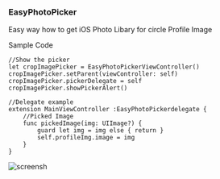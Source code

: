 ### EasyPhotoPicker

Easy way how to get iOS Photo Libary for circle Profile Image


Sample Code

```
//Show the picker
let cropImagePicker = EasyPhotoPickerViewController()
cropImagePicker.setParent(viewController: self)
cropImagePicker.pickerDelegate = self
cropImagePicker.showPickerAlert() 
```
```
//Delegate example
extension MainViewController :EasyPhotoPickerdelegate {
    //Picked Image
    func pickedImage(img: UIImage?) {
        guard let img = img else { return }
        self.profileImg.image = img
    }
}
```

![screensh](https://i.ibb.co/jWj0DtF/sample.gif)
